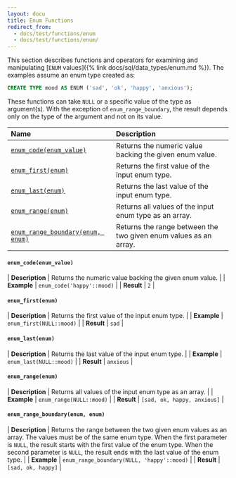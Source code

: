```yaml
---
layout: docu
title: Enum Functions
redirect_from:
  - docs/test/functions/enum
  - docs/test/functions/enum/
---
```


<!-- markdownlint-disable MD001 -->

This section describes functions and operators for examining and manipulating [`ENUM` values]({% link docs/sql/data_types/enum.md %}).
The examples assume an enum type created as:

```sql
CREATE TYPE mood AS ENUM ('sad', 'ok', 'happy', 'anxious');
```

These functions can take `NULL` or a specific value of the type as argument(s).
With the exception of `enum_range_boundary`, the result depends only on the type of the argument and not on its value.

| Name | Description |
|:--|:-------|
| [`enum_code(enum_value)`](#enum_codeenum_value) | Returns the numeric value backing the given enum value. |
| [`enum_first(enum)`](#enum_firstenum) | Returns the first value of the input enum type. |
| [`enum_last(enum)`](#enum_lastenum) | Returns the last value of the input enum type. |
| [`enum_range(enum)`](#enum_rangeenum) | Returns all values of the input enum type as an array. |
| [`enum_range_boundary(enum, enum)`](#enum_range_boundaryenum-enum) | Returns the range between the two given enum values as an array. |

#### `enum_code(enum_value)`

<div class="nostroke_table"></div>

| **Description** | Returns the numeric value backing the given enum value. |
| **Example** | `enum_code('happy'::mood)` |
| **Result** | `2` |

#### `enum_first(enum)`

<div class="nostroke_table"></div>

| **Description** | Returns the first value of the input enum type. |
| **Example** | `enum_first(NULL::mood)` |
| **Result** | `sad` |

#### `enum_last(enum)`

<div class="nostroke_table"></div>

| **Description** | Returns the last value of the input enum type. |
| **Example** | `enum_last(NULL::mood)` |
| **Result** | `anxious` |

#### `enum_range(enum)`

<div class="nostroke_table"></div>

| **Description** | Returns all values of the input enum type as an array. |
| **Example** | `enum_range(NULL::mood)` |
| **Result** | `[sad, ok, happy, anxious]` |

#### `enum_range_boundary(enum, enum)`

<div class="nostroke_table"></div>

| **Description** | Returns the range between the two given enum values as an array. The values must be of the same enum type. When the first parameter is `NULL`, the result starts with the first value of the enum type. When the second parameter is `NULL`, the result ends with the last value of the enum type. |
| **Example** | `enum_range_boundary(NULL, 'happy'::mood)` |
| **Result** | `[sad, ok, happy]` |
